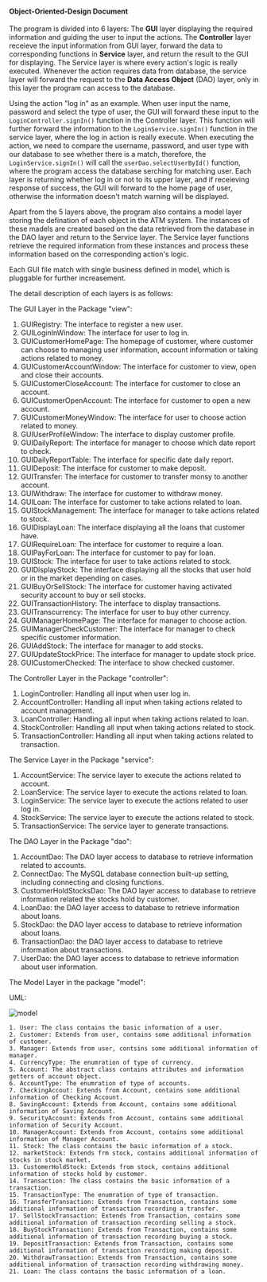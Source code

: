 #### Object-Oriented-Design Document

The program is divided into 6 layers: The **GUI** layer displaying the required information and guiding the user to input the actions. The **Controller** layer receieve the input information from GUI layer, forward the data to corresponding functions in **Service** layer, and return the result to the GUI for displaying. The Service layer is where every action's logic is really executed. Whenever the action requires data from database, the service layer will forward the request to the **Data Access Object** (DAO) layer, only in this layer the program can access to the database.

Using the action "log in" as an example. When user input the name, password and select the type of user, the GUI will forward these input to the `LoginController.signIn()` function in the Controller layer. This function will further forward the information to the `LoginService.signIn()` function in the service layer, where the log in action is really execute. When executing the action, we need to compare the username, password, and user type with our database to see whether there is a match, therefore, the 
`LoginService.signIn()` will call the `userDao.selectUserById()` function, where the program access the database serching for matching user. Each layer is returning whether log in or not to its upper layer, and if receieving response of success, the GUI will forward to the home page of user, otherwise the information doesn't match warning will be displayed.

Apart from the 5 layers above, the program also contains a model layer storing the defination of each object in the ATM system. The instances of these madels are created based on the data retrieved from the database in the DAO layer and return to the Service layer. The Service layer functions retrieve the required information from these instances and process these information based on the corresponding action's logic.

Each GUI file match with single business defined in model, which is pluggable for further increasement. 

The detail description of each layers is as follows:

The GUI Layer in the Package "view":
  1. GUIRegistry: The interface to register a new user.
  2. GUILoginInWindow: The interface for user to log in.
  3. GUICustomerHomePage: The homepage of customer, where customer can choose to managing user information, account information or taking actions related to money.
  4. GUICustomerAccountWindow: The interface for customer to view, open and close their accounts.
  5. GUICustomerCloseAccount: The interface for customer to close an account.
  6. GUICustomerOpenAccount: The interface for customer to open a new account.
  7. GUICustomerMoneyWindow: The interface for user to choose action related to money.
  8. GUIUserProfileWindow: The interface to display customer profile.
  9. GUIDailyReport: The interface for manager to choose which date report to check.
  10. GUIDailyReportTable: The interface for specific date daily report.
  11. GUIDeposit: The interface for customer to make deposit.
  12. GUITransfer: The interface for customer to transfer monsy to another account.
  13. GUIWithdraw: The interface for customer to withdraw money.
  14. GUILoan: The interface for customer to take actions related to loan.
  15. GUIStockManagement: The interface for manager to take actions related to stock.
  16. GUIDisplayLoan: The interface displaying all the loans that customer have.
  17. GUIRequireLoan: The interface for customer to require a loan.
  18. GUIPayForLoan: The interface for customer to pay for loan.
  19. GUIStock: The interface for user to take actions related to stock.
  20. GUIDisplayStock: The interface displaying all the stocks that user hold or in the market depending on cases.
  21. GUIBuyOrSellStock: The interface for customer having activated security account to buy or sell stocks.
  22. GUITransactionHistory: The interface to display transactions.
  23. GUITranscurrency: The interface for user to buy other currency.
  24. GUIManagerHomePage: The interface for manager to choose action.
  25. GUIManagerCheckCustomer: The interface for manager to check specific customer information.
  26. GUIAddStock: The interface for manager to add stocks.
  27. GUIUpdateStockPrice: The interface for manager to update stock price.
  28. GUICustomerChecked: The interface to show checked customer.

The Controller Layer in the Package "controller":
  1. LoginController: Handling all input when user log in.
  2. AccountController: Handling all input when taking actions related to account management.
  3. LoanController: Handling all input when taking actions related to loan.
  4. StockController: Handling all input when taking actions related to stock.
  5. TransactionController: Handling all input when taking actions related to transaction.

The Service Layer in the Package "service":
  1. AccountService: The service layer to execute the actions related to account.
  2. LoanService: The service layer to execute the actions related to loan.
  3. LoginService: The service layer to execute the actions related to user log in.
  4. StockService: The service layer to execute the actions related to stock.
  5. TransactionService: The service layer to generate transactions.

The DAO Layer in the Package "dao":
  1. AccountDao: The DAO layer access to database to retrieve information related to accounts.
  2. ConnectDao: The MySQL database connection built-up setting, including connecting and closing functions.
  3. CustomerHoldStocksDao: The DAO layer access to database to retrieve information related the stocks hold by customer.
  4. LoanDao: the DAO layer access to database to retrieve information about loans.
  5. StockDao: the DAO layer access to database to retrieve information about loans.
  6. TransactionDao: the DAO layer access to database to retrieve information about transactions.
  7. UserDao: the DAO layer access to database to retrieve information about user information.

The Model Layer in the package "model":

UML:

![model](/Users/lijiahang/Desktop/22fall/model.png)

    1. User: The class contains the basic information of a user.
    2. Customer: Extends from user, contains some additional information of customer.
    3. Manager: Extends from user, contsins some additional information of manager.
    4. CurrencyType: The enumration of type of currency.
    5. Account: The abstract class contains attributes and information getters of account object.
    6. AccountType: The enumration of type of accounts.
    7. CheckingAccout: Extends from Account, contains some additional information of Checking Account.
    8. SavingAccount: Extends from Account, contains some additional information of Saving Account.
    9. SecurityAccount: Extends from Account, contains some additional information of Security Account.
    10. ManagerAccount: Extends from Account, contains some additional information of Manager Account.
    11. Stock: The class contains the basic information of a stock.
    12. marketStock: Extends frm stock, contains additional information of stocks in stock market.
    13. CustomerHoldStock: Extends from stock, contains additional information of stocks hold by customer.
    14. Transaction: The class contains the basic information of a transaction.
    15. TransactionType: The enumration of type of transaction.
    16. TransferTransaction: Extends from Transaction, contains some additional information of transaction recording a transfer.
    17. SellStockTransaction: Extends from Transaction, contains some additional information of transaction recording selling a stock.
    18. BuyStockTransaction: Extends from Transaction, contains some additional information of transaction recording buying a stock.
    19. DepositTransaction: Extends from Transaction, contains some additional information of transaction recording making deposit.
    20. WithdrawTransaction: Extends from Transaction, contains some additional information of transaction recording withdrawing money.
    21. Loan: The class contains the basic information of a loan.
